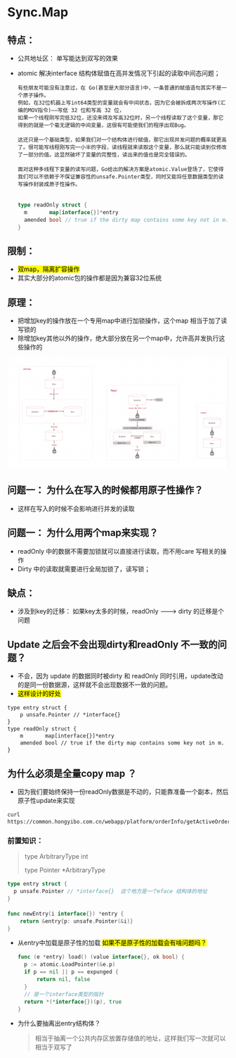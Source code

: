 





# Sync.Map

## 特点：

* 公共地址区： 单写能达到双写的效果

* atomic 解决interface 结构体赋值在高并发情况下引起的读取中间态问题；

  ```doc
  有些朋友可能没有注意过，在 Go(甚至是大部分语言)中，一条普通的赋值语句其实不是一个原子操作。
  例如，在32位机器上写int64类型的变量就会有中间状态，因为它会被拆成两次写操作(汇编的MOV指令)——写低 32 位和写高 32 位，
  如果一个线程刚写完低32位，还没来得及写高32位时，另一个线程读取了这个变量，那它得到的就是一个毫无逻辑的中间变量，这很有可能使我们的程序出现Bug。
  
  这还只是一个基础类型，如果我们对一个结构体进行赋值，那它出现并发问题的概率就更高了。很可能写线程刚写完一小半的字段，读线程就来读取这个变量，那么就只能读到仅修改了一部分的值。这显然破坏了变量的完整性，读出来的值也是完全错误的。
  
  面对这种多线程下变量的读写问题，Go给出的解决方案是atomic.Value登场了，它使得我们可以不依赖于不保证兼容性的unsafe.Pointer类型，同时又能将任意数据类型的读写操作封装成原子性操作。
  ```

  ```go
  
  type readOnly struct {
  	m       map[interface{}]*entry
  	amended bool // true if the dirty map contains some key not in m.
  }
  ```

  

## 限制：

* <mark> 双map，隔离扩容操作 </mark>
* 其实大部分的atomic包的操作都是因为兼容32位系统



## 原理：

* 把增加key的操作放在一个专用map中进行加锁操作，这个map 相当于加了读写锁的
* 除增加key其他以外的操作，绝大部分放在另一个map中，允许高并发执行这些操作的

![image-20211018205459229](../../image/image-20211018205459229.png)



## 问题一： 为什么在写入的时候都用原子性操作？

* 这样在写入的时候不会影响进行并发的读取



## 问题一： 为什么用两个map来实现？

* readOnly 中的数据不需要加锁就可以直接进行读取，而不用care 写相关的操作
* Dirty 中的读取就需要进行全局加锁了，读写锁；



## 缺点：

* 涉及到key的迁移： 如果key太多的时候，readOnly ---> dirty 的迁移是个问题



## Update 之后会不会出现dirty和readOnly 不一致的问题？

* 不会，因为 update 的数据同时被dirty 和 readOnly 同时引用，update改动的是同一份数据源，这样就不会出现数据不一致的问题。
* <mark>这样设计的好处</mark>

```golang
type entry struct {
	p unsafe.Pointer // *interface{}
}
type readOnly struct {
	m       map[interface{}]*entry
	amended bool // true if the dirty map contains some key not in m.
}
```



## 为什么必须是全量copy map ？

* 因为我们要始终保持一份readOnly数据是不动的，只能靠准备一个副本，然后原子性update来实现







```
curl https://common.hongyibo.com.cn/webapp/platform/orderInfo/getActiveOrderInfo 
```



### 前置知识：

> type ArbitraryType int
>
> type Pointer *ArbitraryType

```go
type entry struct {
  p unsafe.Pointer // *interface{}  这个地方是一个eface 结构体的地址
}

func newEntry(i interface{}) *entry {
	return &entry{p: unsafe.Pointer(&i)}
}

```

* 从entry中加载是原子性的加载    <mark>如果不是原子性的加载会有啥问题吗？</mark>

  ```go
  func (e *entry) load() (value interface{}, ok bool) {
  	p := atomic.LoadPointer(&e.p)
  	if p == nil || p == expunged {
  		return nil, false
  	}
  	// 是一个interface类型的指针
  	return *(*interface{})(p), true
  }
  ```

* 为什么要抽离出entry结构体？

  > 相当于抽离一个公共内存区放置存储值的地址，这样我们写一次就可以相当于双写了











